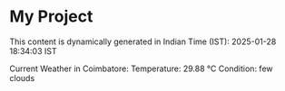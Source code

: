 # My Project

This content is dynamically generated in Indian Time (IST): 2025-01-28 18:34:03 IST


Current Weather in Coimbatore:
Temperature: 29.88 °C
Condition: few clouds
